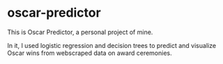 # oscar-predictor

This is Oscar Predictor, a personal project of mine.

In it, I used logistic regression and decision trees to predict and visualize Oscar wins from webscraped data on award ceremonies.
